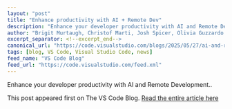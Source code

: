 ```yaml
---
layout: "post"
title: "Enhance productivity with AI + Remote Dev"
description: "Enhance your developer productivity with AI and Remote Development.."
author: "Brigit Murtaugh, Christof Marti, Josh Spicer, Olivia Guzzardo McVicker"
excerpt_separator: <!--excerpt_end-->
canonical_url: "https://code.visualstudio.com/blogs/2025/05/27/ai-and-remote"
tags: [blog, VS Code, Visual Studio Code, news]
feed_name: "VS Code Blog"
feed_url: "https://code.visualstudio.com/feed.xml"
---
```


Enhance your developer productivity with AI and Remote Development..<!--excerpt_end-->

This post appeared first on The VS Code Blog. [Read the entire article here](https://code.visualstudio.com/blogs/2025/05/27/ai-and-remote)
